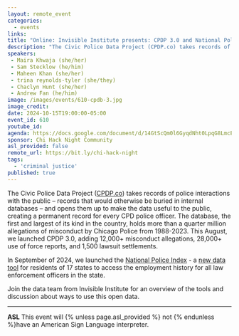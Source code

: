 ```yaml
---
layout: remote_event
categories:
  - events
links: 
title: "Online: Invisible Institute presents: CPDP 3.0 and National Police Index"
description: "The Civic Police Data Project (CPDP.co) takes records of police interactions with the public – records that would otherwise be buried in internal databases – and opens them up to make the data useful to the public, creating a permanent record for every CPD police officer. The database, the first and largest of its kind in the country, holds more than a quarter million allegations of misconduct by Chicago Police from 1988-2023. This August, we launched CPDP 3.0, adding 12,000+ misconduct allegations, 28,000+ use of force reports, and 1,500 lawsuit settlements."
speakers:
 - Maira Khwaja (she/her)
 - Sam Stecklow (he/him)
 - Maheen Khan (she/her)
 - trina reynolds-tyler (she/they)
 - Chaclyn Hunt (she/her)
 - Andrew Fan (he/him) 
image: /images/events/610-cpdb-3.jpg
image_credit:
date: 2024-10-15T19:00:00-05:00
event_id: 610
youtube_id: 
agenda: https://docs.google.com/document/d/14GtScQm0l6GyqdNht0LpqG8LmcEF7i3COjNJ06PaTj8/edit#
sponsor: Chi Hack Night Community
asl_provided: false
remote_url: https://bit.ly/chi-hack-night
tags: 
  - 'criminal justice'
published: true
---
```


The Civic Police Data Project ([CPDP.co](https://cpdp.co/)) takes records of police interactions with the public – records that would otherwise be buried in internal databases – and opens them up to make the data useful to the public, creating a permanent record for every CPD police officer. The database, the first and largest of its kind in the country, holds more than a quarter million allegations of misconduct by Chicago Police from 1988-2023. This August, we launched CPDP 3.0, adding 12,000+ misconduct allegations, 28,000+ use of force reports, and 1,500 lawsuit settlements.

In September of 2024, we launched the [National Police Index](https://invisible.institute/national-police-index) - a [new data tool](http://national.cpdp.co/) for residents of 17 states to access the employment history for all law enforcement officers in the state.

Join the data team from Invisible Institute for an overview of the tools and discussion about ways to use this open data.

---

**ASL** This event will {% unless page.asl_provided %} not {% endunless %}have an American Sign Language interpreter.